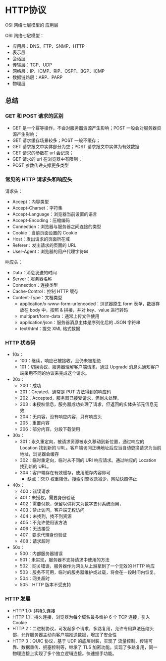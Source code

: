 
# HTTP协议

OSI 网络七层模型的 应用层

OSI 网络七层模型：

- 应用层：DNS、FTP、SNMP、HTTP
- 表示层
- 会话层
- 传输层：TCP、UDP
- 网络层：IP、ICMP、RIP、OSPF、BGP、ICMP
- 数据链路层：ARP、PARP
- 物理层

## 总结

### GET 和 POST 请求的区别

- GET 是一个幂等操作，不会对服务器资源产生影响；POST 一般会对服务器资源产生影响；
- GET 请求缓存场景较多；POST 一般不缓存；
- GET 请求报文中实体部分为空；POST 请求报文中实体为有效数据
- GET 请求的参数在 url 会记录；
- GET 请求的 url 在浏览器中有限制；
- POST 参数传递支撑更多类型

### 常见的 HTTP 请求头和响应头

请求头：

- Accept：内容类型
- Accept-Charset：字符集
- Accept-Language：浏览器当前设置的语言
- Accept-Encoding：压缩编码
- Connection：浏览器与服务器之间连接的类型
- Cookie：当前页面设置的 Cookie
- Host：发出请求的页面所在域
- Referer：发出请求的页面的 URL
- User-Agent：浏览器的用户代理字符串

响应头：

- Data：消息发送的时间
- Server：服务器名称
- Connection：连接类型
- Cache-Control：控制 HTTP 缓存
- Content-Type：文档类型
  - application/x-www-form-urlencoded：浏览器原生 form 表单，数据存放在 body 中，按照 & 拼接，并对 key、value 进行转码
  - multipart/form-data：通常上传文件使用
  - application/json：服务器消息主体是序列化后的 JSON 字符串
  - text/html：提交 XML 格式数据

### HTTP 状态码

- 10x：
  - 100：继续，响应已被接收，且仍未被拒绝
  - 101：切换协议，服务器理解客户端请求，通过 Upgrade 消息头通知客户端采用不同的协议来完成这个请求。
- 20x：
  - 200：成功
  - 201：Created，通常是 PUT 方法得到的响应码
  - 202：Accepted，服务器已接受请求，但尚未处理。
  - 203：未授权信息，服务器成功处理了请求，但返回的实体头部元信息无效
  - 204：无内容，没有响应内容，只有响应头
  - 205：重置内容
  - 206：部分内容，分段下载使用
- 30x：
  - 301：永久重定向，被请求资源被永久移动到新位置，通过响应的 Location 找到新的 URL。客户端访问正确地址后应当自动更换请求为当前地址，浏览器会缓存
  - 302：临时重定向，临时从不同的 URI 响应请求。通过响应的 Location 找到新的 URL。
  - 304：客户端存在有效缓存，使用缓存内容即可
    - 缺点：SEO 权重降低，搜索引擎收录减少，网站快照停止
- 40x：
  - 400：错误请求
  - 401：未授权，需要身份验证
  - 402：需要付款，保留以供将来为数字支付系统而用，
  - 403：禁止访问，客户端无权访问
  - 404：未找到，找不到资源
  - 405：不允许使用该方法
  - 406：无法接受
  - 407：要求代理身份验证
  - 408：请求超时
- 50x：
  - 500：内部服务器错误
  - 501：未实现，服务器不支持请求中使用的方法
  - 502：网关错误，服务器作为网关从上游拿到了一个无效的 HTTP 响应
  - 503：服务不可用，临时的服务器维护或过载，将会在一段时间内恢复。
  - 504：网关超时
  - 505：HTTP 版本不受支持

### HTTP 发展

- HTTP 1.0: 非持久连接
- HTTP 1.1：持久连接，浏览器为每个域名最多维护 6 个 TCP 连接，引入 Cookie
- HTTP 2：二进制协议，可发起多个请求，多路复用，允许专用算法压缩头部，允许服务器主动向客户端推送数据，增加了安全性
- HTTP 3：QUIC 协议，基于 UDP 的底层封装，实现了 流量控制、传输可靠、数据重传、拥塞控制等，继承了 TLS 加密功能。实现了多路复用，同一物理连接上实现了多个独立逻辑连接。快速握手功能。
